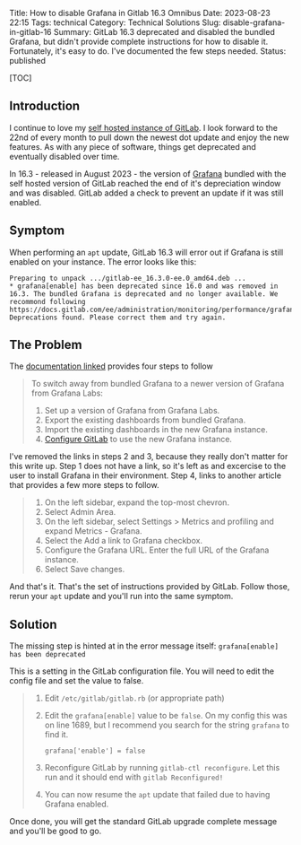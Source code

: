 Title: How to disable Grafana in Gitlab 16.3 Omnibus
Date: 2023-08-23 22:15
Tags: technical
Category: Technical Solutions
Slug: disable-grafana-in-gitlab-16
Summary: GitLab 16.3 deprecated and disabled the bundled Grafana, but didn't provide complete instructions for how to disable it. Fortunately, it's easy to do. I've documented the few steps needed.
Status: published

[TOC]

## Introduction

I continue to love my [self hosted instance of GitLab][gitlab]. I look forward to the 22nd of every month to pull down the 
newest dot update and enjoy the new features. As with any piece of software, things get deprecated and eventually disabled over
time. 

In 16.3 - released in August 2023 - the version of [Grafana][grafana] bundled with the self hosted version of GitLab reached the 
end of it's depreciation window and was disabled. GitLab added a check to prevent an update if it was still enabled. 

## Symptom

When performing an `apt` update, GitLab 16.3 will error out if Grafana is still enabled on your instance. The error looks like this:


    Preparing to unpack .../gitlab-ee_16.3.0-ee.0_amd64.deb ...
    * grafana[enable] has been deprecated since 16.0 and was removed in 16.3. The bundled Grafana is deprecated and no longer available. We recommond following
    https://docs.gitlab.com/ee/administration/monitoring/performance/grafana_configuration.html#deprecation.
    Deprecations found. Please correct them and try again.

## The Problem

The [documentation linked][1] provides four steps to follow

> To switch away from bundled Grafana to a newer version of Grafana from Grafana Labs:
>
>  1. Set up a version of Grafana from Grafana Labs.
>  2. Export the existing dashboards from bundled Grafana.
>  3. Import the existing dashboards in the new Grafana instance.
>  4. [Configure GitLab][2] to use the new Grafana instance.

I've removed the links in steps 2 and 3, because they really don't matter for this write up. Step 1 does not have a link, so it's left as 
and excercise to the user to install Grafana in their environment. Step 4, links to another article that provides a few more steps to follow.


>  1. On the left sidebar, expand the top-most chevron.
>  2. Select Admin Area.
>  3. On the left sidebar, select Settings > Metrics and profiling and expand Metrics - Grafana.
>  4. Select the Add a link to Grafana checkbox.
>  5. Configure the Grafana URL. Enter the full URL of the Grafana instance.
>  6. Select Save changes.

And that's it. That's the set of instructions provided by GitLab. Follow those, rerun your `apt` update and you'll run into the same symptom.

## Solution

The missing step is hinted at in the error message itself: `grafana[enable] has been deprecated`

This is a setting in the GitLab configuration file. You will need to edit the config file and set the value to false.

>  1. Edit `/etc/gitlab/gitlab.rb` (or appropriate path) 
>  2. Edit the `grafana[enable]` value to be `false`. On my config this was on line 1689, but I recommend you search for the string `grafana` to find it. 
>
>      `grafana['enable'] = false`
>
>  3. Reconfigure GitLab by running `gitlab-ctl reconfigure`. Let this run and it should end with `gitlab Reconfigured!`
>  4. You can now resume the `apt` update that failed due to having Grafana enabled.

Once done, you will get the standard GitLab upgrade complete message and you'll be good to go.

 [gitlab]: {filename}2018_04_12_setting_up_gitlab.md
 [grafana]: https://grafana.com/
 [1]: https://docs.gitlab.com/ee/administration/monitoring/performance/grafana_configuration.html#deprecation
 [2]: https://docs.gitlab.com/ee/administration/monitoring/performance/grafana_configuration.html#integrate-with-gitlab-ui